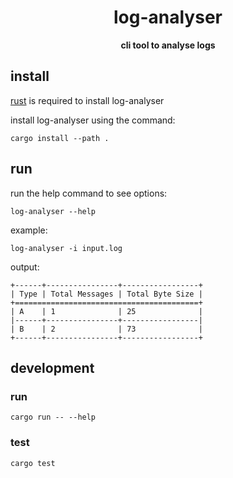 <div align="center">
<h1 align="center">log-analyser</h1>
 <strong>
   cli tool to analyse logs
 </strong>
</div>

## install

[rust](https://www.rust-lang.org/tools/install) is required to install log-analyser

install log-analyser using the command:

```shell
cargo install --path .
```

## run

run the help command to see options:

```shell
log-analyser --help
```

example:

```shell
log-analyser -i input.log
```

output:

```shell
+------+----------------+-----------------+
| Type | Total Messages | Total Byte Size |
+=========================================+
| A    | 1              | 25              |
|------+----------------+-----------------|
| B    | 2              | 73              |
+------+----------------+-----------------+
```

## development

### run

```shell
cargo run -- --help
```

### test

```shell
cargo test
```